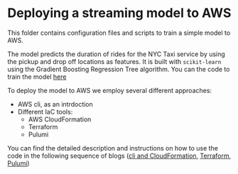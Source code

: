 # Deploying a streaming model to AWS
This folder contains configuration files and scripts to train a simple model to AWS.

The model predicts the duration of rides for the NYC Taxi service by using the pickup and drop off locations as features. It is built with `scikit-learn` using the Gradient Boosting Regression Tree algorithm. You can the code to train the model [here](./model_training/)



To deploy the model to AWS we employ several different approaches:

- AWS cli, as an intrdoction
- Different IaC tools:
    - AWS CloudFormation
    - Terraform
    - Pulumi

You can find the detailed description and instructions on how to use the code in the following sequence of blogs ([cli and CloudFormation](https://sergeiossokine.github.io/posts/streaming_deployment/streaming_example.html), [Terraform](https://sergeiossokine.github.io/posts/streaming_deployment_part2/stream_example_contd.html), [Pulumi](https://sergeiossokine.github.io/posts/streaming_deployment_part3/streaming_example_pulumi.html))